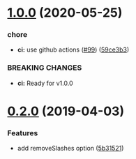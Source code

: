 # [1.0.0](https://github.com/UziTech/search-terms/compare/v0.2.0...v1.0.0) (2020-05-25)


### chore

* **ci:** use github actions ([#99](https://github.com/UziTech/search-terms/issues/99)) ([59ce3b3](https://github.com/UziTech/search-terms/commit/59ce3b364c13bb2e0defd0296405ae792ddfb6c4))


### BREAKING CHANGES

* **ci:** Ready for v1.0.0

# [0.2.0](https://github.com/UziTech/search-terms/compare/v0.1.0...v0.2.0) (2019-04-03)


### Features

* add removeSlashes option ([5b31521](https://github.com/UziTech/search-terms/commit/5b31521))
